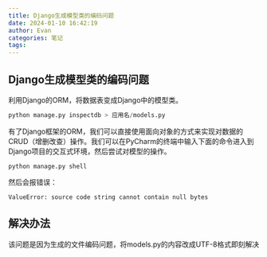 ```yaml
---
title: Django生成模型类的编码问题
date: 2024-01-10 16:42:19
author: Evan
categories: 笔记
tags:
---
```






## Django生成模型类的编码问题

利用Django的ORM，将数据表变成Django中的模型类。

```python
python manage.py inspectdb > 应用名/models.py
```

有了Django框架的ORM，我们可以直接使用面向对象的方式来实现对数据的CRUD（增删改查）操作。我们可以在PyCharm的终端中输入下面的命令进入到Django项目的交互式环境，然后尝试对模型的操作。

```
python manage.py shell
```

然后会报错误：

```
ValueError: source code string cannot contain null bytes
```

## 解决办法

该问题是因为生成的文件编码问题，将models.py的内容改成UTF-8格式即刻解决
